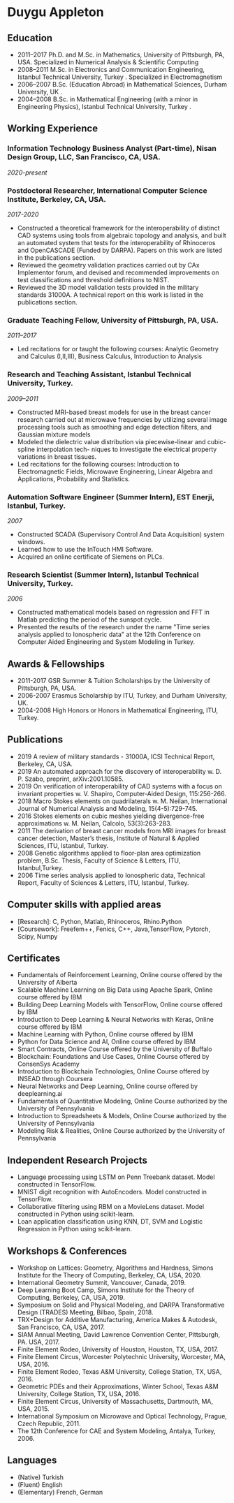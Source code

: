 # Duygu Appleton

## Education
* 2011–2017 Ph.D. and M.Sc. in Mathematics, University of Pittsburgh, PA, USA.
Specialized in Numerical Analysis & Scientific Computing
* 2008–2011 M.Sc. in Electronics and Communication Engineering, Istanbul Technical University,
Turkey .
Specialized in Electromagnetism
* 2006–2007 B.Sc. (Education Abroad) in Mathematical Sciences, Durham University, UK .
* 2004–2008 B.Sc. in Mathematical Engineering (with a minor in Engineering Physics), Istanbul
Technical University, Turkey .

## Working Experience 
### Information Technology Business Analyst (Part-time), Nisan Design Group, LLC, San Francisco, CA, USA.
*2020-present*

### Postdoctoral Researcher, International Computer Science Institute, Berkeley, CA, USA.
*2017-2020* 
* Constructed a theoretical framework for the interoperability of distinct CAD systems using
tools from algebraic topology and analysis, and built an automated system that tests for the
interoperability of Rhinoceros and OpenCASCADE (Funded by DARPA). Papers on this work are
listed in the publications section.
* Reviewed the geometry validation practices carried out by CAx Implementor forum, and devised
and recommended improvements on test classifications and threshold definitions to NIST.
* Reviewed the 3D model validation tests provided in the military standards 31000A. A technical
report on this work is listed in the publications section.

### Graduate Teaching Fellow, University of Pittsburgh, PA, USA.
*2011–2017* 
* Led recitations for or taught the following courses: Analytic Geometry and Calculus (I,II,III), Business Calculus, Introduction to Analysis

### Research and Teaching Assistant, Istanbul Technical University, Turkey.
*2009–2011* 
* Constructed MRI-based breast models for use in the breast cancer research carried out at microwave
frequencies by utilizing several image processing tools such as smoothing and edge detection
filters, and Gaussian mixture models
* Modeled the dielectric value distribution via piecewise-linear and cubic-spline interpolation tech-
niques to investigate the electrical property variations in breast tissues.
* Led recitations for the following courses: Introduction to Electromagnetic Fields, Microwave
Engineering, Linear Algebra and Applications, Probability and Statistics.
 
### Automation Software Engineer (Summer Intern), EST Enerji, Istanbul, Turkey.
*2007*
* Constructed SCADA (Supervisory Control And Data Acquisition) system windows.
* Learned how to use the InTouch HMI Software.
* Acquired an online certificate of Siemens on PLCs.

### Research Scientist (Summer Intern), Istanbul Technical University, Turkey.
*2006* 
* Constructed mathematical models based on regression and FFT in Matlab predicting the period
of the sunspot cycle.
* Presented the results of the research under the name "Time series analysis applied to Ionospheric
data" at the 12th Conference on Computer Aided Engineering and System Modeling in Turkey.

## Awards & Fellowships
* 2011-2017 GSR Summer & Tuition Scholarships by the University of Pittsburgh, PA, USA.
* 2006-2007 Erasmus Scholarship by ITU, Turkey, and Durham University, UK.
* 2004-2008 High Honors or Honors in Mathematical Engineering, ITU, Turkey.

## Publications
* 2019 A review of military standards - 31000A, ICSI Technical Report, Berkeley, CA, USA.
* 2019 An automated approach for the discovery of interoperability w. D. P. Szabo, preprint,
arXiv:2001.10585.
* 2019 On verification of interoperability of CAD systems with a focus on invariant properties w. V. Shapiro, Computer-Aided Design, 115:256-266.
* 2018 Macro Stokes elements on quadrilaterals w. M. Neilan, International Journal of Numerical Analysis and Modeling, 15(4-5):729-745.
* 2016 Stokes elements on cubic meshes yielding divergence-free approximations w. M. Neilan,
Calcolo, 53(3):263-283.
* 2011 The derivation of breast cancer models from MRI images for breast cancer detection, Master’s thesis, Institute of Natural & Applied Sciences, ITU, Istanbul, Turkey.
* 2008 Genetic algorithms applied to floor-plan area optimization problem, B.Sc. Thesis, Faculty of Science & Letters, ITU, Istanbul,Turkey.
* 2006 Time series analysis applied to Ionospheric data, Technical Report, Faculty of Sciences & Letters, ITU, Istanbul, Turkey.

## Computer skills with applied areas
* [Research]: C, Python, Matlab, Rhinoceros, Rhino.Python
* [Coursework]: Freefem++, Fenics, C++, Java,TensorFlow, Pytorch, Scipy, Numpy

## Certificates
* Fundamentals of Reinforcement Learning, Online course offered by the University of Alberta
* Scalable Machine Learning on Big Data using Apache Spark, Online course offered by IBM
* Building Deep Learning Models with TensorFlow, Online course offered by IBM
* Introduction to Deep Learning & Neural Networks with Keras, Online course offered by IBM
* Machine Learning with Python, Online course offered by IBM
* Python for Data Science and AI, Online course offered by IBM
* Smart Contracts, Online Course offered by the University of Buffalo
* Blockchain: Foundations and Use Cases, Online Course offered by ConsenSys Academy
* Introduction to Blockchain Technologies, Online Course offered by INSEAD through Coursera
* Neural Networks and Deep Learning, Online course offered by deeplearning.ai
* Fundamentals of Quantitative Modeling, Online Course authorized by the University of Pennsylvania
* Introduction to Spreadsheets & Models, Online Course authorized by the University of Pennsylvania
* Modeling Risk & Realities, Online Course authorized by the University of Pennsylvania

## Independent Research Projects
* Language processing using LSTM on Penn Treebank dataset. Model constructed in TensorFlow.
* MNIST digit recognition with AutoEncoders. Model constructed in TensorFlow.
* Collaborative filtering using RBM on a MovieLens dataset. Model constructed in Python using scikit-learn.
* Loan application classification using KNN, DT, SVM and Logistic Regression in Python using scikit-learn.

## Workshops & Conferences
* Workshop on Lattices: Geometry, Algorithms and Hardness, Simons Institute for the Theory of Computing,
Berkeley, CA, USA, 2020.
* International Geometry Summit, Vancouver, Canada, 2019.
* Deep Learning Boot Camp, Simons Institute for the Theory of Computing, Berkeley, CA, USA, 2019.
* Symposium on Solid and Physical Modeling, and DARPA Transformative Design (TRADES) Meeting,
Bilbao, Spain, 2018.
* TRX+Design for Additive Manufacturing, America Makes & Autodesk, San Francisco, CA, USA, 2017.
* SIAM Annual Meeting, David Lawrence Convention Center, Pittsburgh, PA. USA, 2017.
* Finite Element Rodeo, University of Houston, Houston, TX, USA, 2017.
* Finite Element Circus, Worcester Polytechnic University, Worcester, MA, USA, 2016.
* Finite Element Rodeo, Texas A&M University, College Station, TX, USA, 2016.
* Geometric PDEs and their Approximations, Winter School, Texas A&M University, College Station, TX,
USA, 2016.
* Finite Element Circus, University of Massachusetts, Dartmouth, MA, USA, 2015.
* International Symposium on Microwave and Optical Technology, Prague, Czech Republic, 2011.
* The 12th Conference for CAE and System Modeling, Antalya, Turkey, 2006.

## Languages
* (Native) Turkish
* (Fluent) English
* (Elementary) French, German
